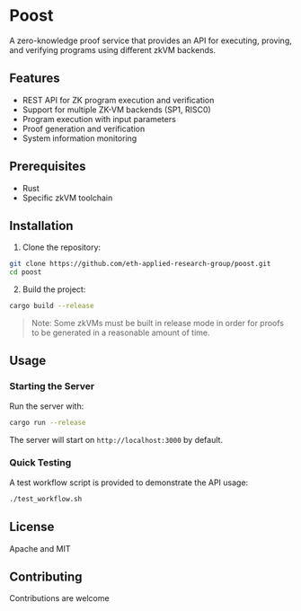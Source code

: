 # Poost

A zero-knowledge proof service that provides an API for executing, proving, and verifying programs using different zkVM backends.

## Features

- REST API for ZK program execution and verification
- Support for multiple ZK-VM backends (SP1, RISC0)
- Program execution with input parameters
- Proof generation and verification
- System information monitoring

## Prerequisites

- Rust
- Specific zkVM toolchain

## Installation

1. Clone the repository:

```bash
git clone https://github.com/eth-applied-research-group/poost.git
cd poost
```

2. Build the project:

```bash
cargo build --release
```

> Note: Some zkVMs must be built in release mode in order for proofs to be generated in a reasonable amount of time.

## Usage

### Starting the Server

Run the server with:

```bash
cargo run --release
```

The server will start on `http://localhost:3000` by default.

### Quick Testing

A test workflow script is provided to demonstrate the API usage:

```bash
./test_workflow.sh
```

## License

Apache and MIT

## Contributing

Contributions are welcome
